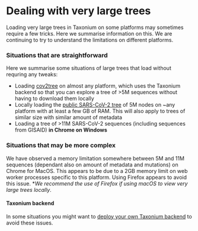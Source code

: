 # Dealing with very large trees

Loading very large trees in Taxonium on some platforms may sometimes require a few tricks. Here we summarise information on this. We are continuing to try to understand the limitations on different platforms.

### Situations that are straightforward

Here we summarise some situations of large trees that load without requring any tweaks:

- Loading [cov2tree](http://cov2tree.org) on almost any platform, which uses the Taxonium backend so that you can explore a tree of >5M sequences without having to download them locally
- Locally loading the [public SARS-CoV-2 tree](https://hgwdev.gi.ucsc.edu/~angie/UShER_SARS-CoV-2/) of 5M nodes on ~any platform with at least a few GB of RAM. This will also apply to trees of similar size with similar amount of metadata
- Loading a tree of >11M SARS-CoV-2 sequences (including sequences from GISAID) **in Chrome on Windows**

### Situations that may be more complex

We have observed a memory limitation somewhere between 5M and 11M sequences (dependant also on amount of metadata and mutations) on Chrome for MacOS. This appears to be due to a 2GB memory limit on web worker processes specific to this platform. Using Firefox appears to avoid this issue. **We recommend the use of Firefox if using macOS to view very large trees locally*.

#### Taxonium backend
In some situations you might want to [deploy your own Taxonium backend](https://docs.taxonium.org/en/latest/advanced.html#deploying-your-own-taxonium-backend) to avoid these issues.

